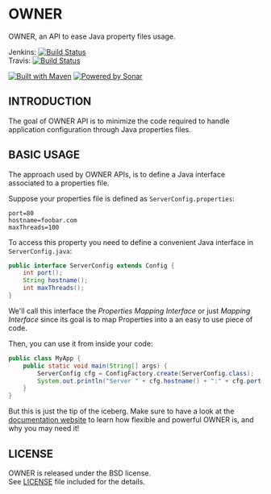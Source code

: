 OWNER
=====

OWNER, an API to ease Java property files usage.

Jenkins: [![Build Status](https://aeonbits.ci.cloudbees.com/job/owner-api/badge/icon)](https://aeonbits.ci.cloudbees.com/job/owner-api/)  
Travis:  [![Build Status](https://travis-ci.org/lviggiano/owner.png?branch=master)](https://travis-ci.org/lviggiano/owner)

[![Built with Maven](http://maven.apache.org/images/logos/maven-feather.png)](http://owner.newinstance.it/maven-site/)
[![Powered by Sonar](http://sheldon.dyndns.tv:9000/images/sonar.png)](http://sheldon.dyndns.tv:9000/dashboard/index/1)

INTRODUCTION
------------

The goal of OWNER API is to minimize the code required to handle 
application configuration through Java properties files.

BASIC USAGE
-----

The approach used by OWNER APIs, is to define a Java interface 
associated to a properties file.

Suppose your properties file is defined 
as `ServerConfig.properties`:

```properties
port=80
hostname=foobar.com
maxThreads=100
```
    
To access this property you need to define a convenient Java 
interface in `ServerConfig.java`:

```java
public interface ServerConfig extends Config {
    int port();
    String hostname();
    int maxThreads();
}
```

We'll call this interface the *Properties Mapping Interface* or 
just *Mapping Interface* since its goal is to map Properties into 
a an easy to use piece of code.
    
Then, you can use it from inside your code:

```java
public class MyApp {    
    public static void main(String[] args) {
        ServerConfig cfg = ConfigFactory.create(ServerConfig.class);
        System.out.println("Server " + cfg.hostname() + ":" + cfg.port() + " will run " + cfg.maxThreads());
    }
}
```

But this is just the tip of the iceberg. Make sure to have a look 
at the [documentation website][website] to learn how flexible and 
powerful OWNER is, and why you may need it!

  [website]: http://lviggiano.github.com/owner


LICENSE
-------

OWNER is released under the BSD license.  
See [LICENSE][] file included for the details.  

  [LICENSE]: https://raw.github.com/lviggiano/owner/master/LICENSE
